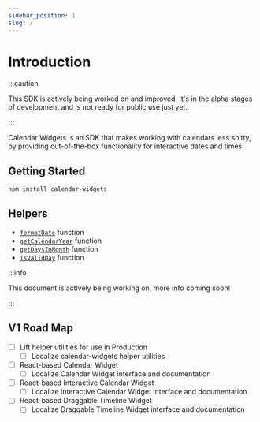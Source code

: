 ```yaml
---
sidebar_position: 1
slug: /
---
```


# Introduction

:::caution

This SDK is actively being worked on and improved. It's in the alpha stages of development and is not ready for public use just yet.

:::

Calendar Widgets is an SDK that makes working with calendars less shitty, by providing out-of-the-box functionality for interactive dates and times.

## Getting Started

```shell
npm install calendar-widgets
```

## Helpers 

- [`formatDate`](https://calendar-widgets.com/helpers/formatDate) function
- [`getCalendarYear`](https://calendar-widgets.com/helpers/getCalendarYear) function
- [`getDaysInMonth`](https://calendar-widgets.com/helpers/getDaysInMonth) function
- [`isValidDay`](https://calendar-widgets.com/helpers/isValidDay) function

:::info

This document is actively being working on, more info coming soon!

:::

## V1 Road Map

- [ ] Lift helper utilities for use in Production
  - [ ] Localize calendar-widgets helper utilities
- [ ] React-based Calendar Widget
  - [ ] Localize Calendar Widget interface and documentation
- [ ] React-based Interactive Calendar Widget
  - [ ] Localize Interactive Calendar Widget interface and documentation
- [ ] React-based Draggable Timeline Widget
  - [ ] Localize Draggable Timeline Widget interface and documentation
